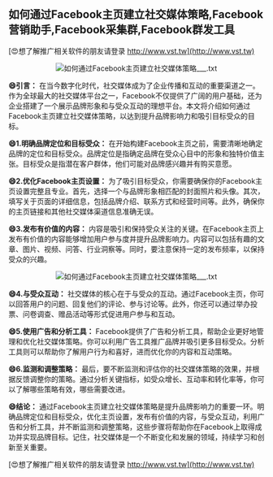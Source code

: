 ## **如何通过Facebook主页建立社交媒体策略,Facebook营销助手,Facebook采集群,Facebook群发工具**

[😍想了解推广相关软件的朋友请登录 http://www.vst.tw](http://www.vst.tw)

 <center><img src="https://vst.tw/MP4/tuiguang/png/7.png" alt="如何通过Facebook主页建立社交媒体策略___.txt"></center>

**😄引言：**
在当今数字化时代，社交媒体成为了企业传播和互动的重要渠道之一。作为全球最大的社交媒体平台之一，Facebook不仅提供了广阔的用户基础，还为企业搭建了一个展示品牌形象和与受众互动的理想平台。本文将介绍如何通过Facebook主页建立社交媒体策略，以达到提升品牌影响力和吸引目标受众的目标。

**😄1.明确品牌定位和目标受众：**
在开始构建Facebook主页之前，需要清晰地确定品牌的定位和目标受众。品牌定位是指确定品牌在受众心目中的形象和独特价值主张。目标受众是指潜在客户群体，他们可能对品牌感兴趣并有购买意愿。

**😄2.优化Facebook主页设置：**
为了吸引目标受众，你需要确保你的Facebook主页设置完整且专业。首先，选择一个与品牌形象相匹配的封面照片和头像。其次，填写关于页面的详细信息，包括品牌介绍、联系方式和经营时间等。此外，确保你的主页链接和其他社交媒体渠道信息准确无误。

**😄3.发布有价值的内容：**
内容是吸引和保持受众关注的关键。在Facebook主页上发布有价值的内容能够增加用户参与度并提升品牌影响力。内容可以包括有趣的文章、图片、视频、问答、行业洞察等。同时，要注意保持一定的发布频率，以保持受众的兴趣。

 <center><img src="https://vst.tw/MP4/tuiguang/png/6.png" alt="如何通过Facebook主页建立社交媒体策略___.txt"></center>

**😄4.与受众互动：**
社交媒体的核心在于与受众的互动。通过Facebook主页，你可以回答用户的问题、回复他们的评论、参与讨论等。此外，你还可以通过举办投票、问卷调查、赠品活动等形式促进用户参与和互动。

**😄5.使用广告和分析工具：**
Facebook提供了广告和分析工具，帮助企业更好地管理和优化社交媒体策略。你可以利用广告工具推广品牌并吸引更多目标受众。分析工具则可以帮助你了解用户行为和喜好，进而优化你的内容和互动策略。

**😄6.监测和调整策略：**
最后，要不断监测和评估你的社交媒体策略的效果，并根据反馈调整你的策略。通过分析关键指标，如受众增长、互动率和转化率等，你可以了解哪些策略有效，哪些需要改进。

**😄结论：**
通过Facebook主页建立社交媒体策略是提升品牌影响力的重要一环。明确品牌定位和目标受众，优化主页设置，发布有价值的内容，与受众互动，利用广告和分析工具，并不断监测和调整策略，这些步骤将帮助你在Facebook上取得成功并实现品牌目标。记住，社交媒体是一个不断变化和发展的领域，持续学习和创新至关重要。

[😍想了解推广相关软件的朋友请登录 http://www.vst.tw](http://www.vst.tw)



